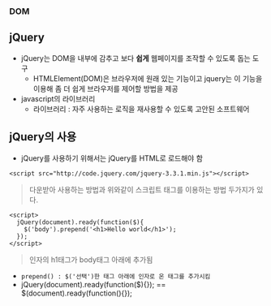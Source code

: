 ### DOM
## jQuery
- jQuery는 DOM을 내부에 감추고 보다 __쉽게__ 웹페이지를 조작할 수 있도록 돕는 도구
  - HTMLElement(DOM)은 브라우저에 원래 있는 기능이고 jquery는 이 기능을 이용해 좀 더 쉽게 브라우저를 제어할 방법을 제공
- javascript의 라이브러리
  - 라이브러리 : 자주 사용하는 로직을 재사용할 수 있도록 고안된 소프트웨어


## jQuery의 사용
- jQuery를 사용하기 위해서는 jQuery를 HTML로 로드해야 함
```
<script src="http://code.jquery.com/jquery-3.3.1.min.js"></script>
```
> 다운받아 사용하는 방법과 위와같이 스크립트 태그를 이용하는 방법 두가지가 있다.
```
<script>
  jQuery(document).ready(function($){
    $('body').prepend('<h1>Hello world</h1>');
  });
</script>
```
> 인자의 h1태그가 body태그 아래에 추가됨
- `prepend() : $('선택')한 태그 아래에 인자로 온 태그를 추가시킴`
- jQuery(document).ready(function($){}); == $(document).ready(function(){});
